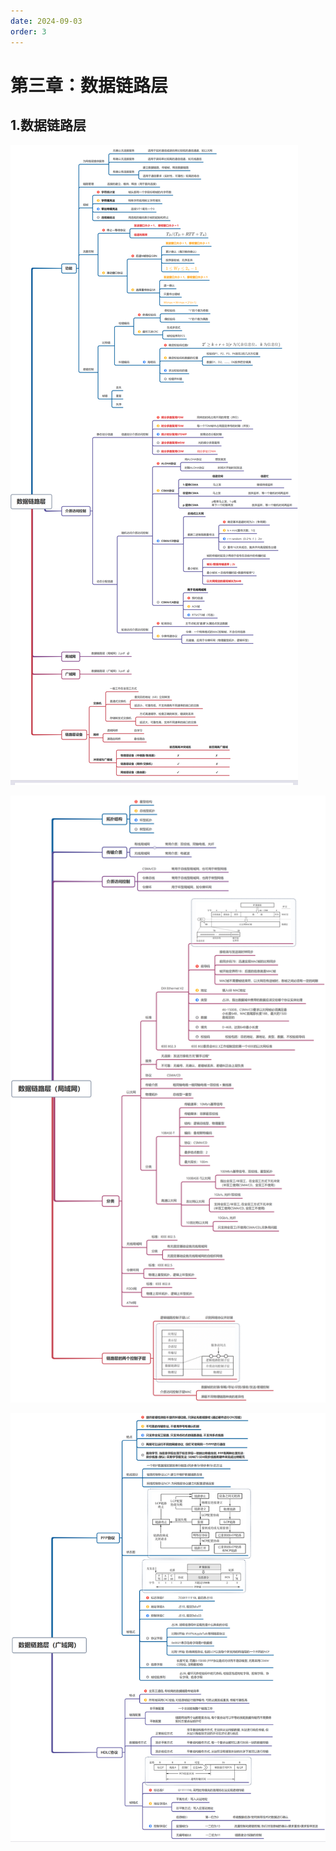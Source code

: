 ```yaml
---
date: 2024-09-03
order: 3
---
```


# 第三章：数据链路层

## 1.数据链路层

![](./assets/3.数据链路层/1.数据链路层.png)

![](./assets/3.数据链路层/2.数据链路层.png)

![](./assets/3.数据链路层/3.数据链路层.png)
